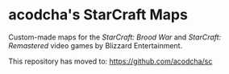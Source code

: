 # acodcha's StarCraft Maps

Custom-made maps for the _StarCraft: Brood War_ and _StarCraft: Remastered_ video games by Blizzard Entertainment.

This repository has moved to: <https://github.com/acodcha/sc>

